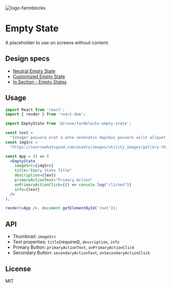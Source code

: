 ![logo-farmblocks](https://user-images.githubusercontent.com/7760/31051341-4d280118-a63c-11e7-9e8f-3b375ca8f9a0.png)

# Empty State

A placeholder to use on screens without content.

## Design specs

- [Neutral Empty State](https://scene.zeplin.io/project/595a9cd3b401bf1876faab27/screen/59f0df31487698229288a969)
- [Customized Empty State](https://scene.zeplin.io/project/595a9cd3b401bf1876faab27/screen/59f0df31bbc93198a853bbd7)
- [In Section - Empty States](https://scene.zeplin.io/project/595a9cd3b401bf1876faab27/screen/59f0df3106cb3d119936d6d6)

## Usage

```jsx
import React from 'react';
import { render } from 'react-dom';

import EmptyState from '@crave/farmblocks-empty-state';

const text =
  "Integer posuere erat a ante venenatis dapibus posuere velit aliquet. Etiam porta sem malesuada magna mollis euismod.";
const imgSrc =
  "https://sourcewhatsgood.com/assets/images/utility_images/gallery-third-about-a518a29f64.jpg";

const App = () => (
  <EmptyState
    imageSrc={imgSrc}
    title="Empty State Title"
    description={text}
    primaryActionText="Primary Action"
    onPrimaryActionClick={() => console.log("clicked")}
    info={text}
  />
);

render(<App />, document.getElementById('root'));
```

## API

- Thumbnail: ``imageSrc``
- Text properties: ``title``(required), ``description``, ``info``
- Primary Button: ``primaryActionText``, ``onPrimaryActionClick``
- Secondary Button: ``secondaryActionText``, ``onSecondaryActionClick``

## License

MIT

